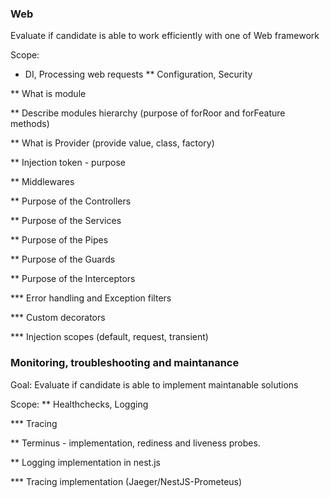 ### Web

Evaluate if candidate is able to work efficiently with one of Web framework

Scope:
* DI, Processing web requests
** Configuration, Security


** What is module

** Describe modules hierarchy (purpose of forRoor and forFeature methods)

** What is Provider (provide value, class, factory)

** Injection token - purpose

** Middlewares

** Purpose of the Controllers

** Purpose of the Services

** Purpose of the Pipes

** Purpose of the Guards

** Purpose of the Interceptors

*** Error handling and Exception filters

*** Custom decorators

*** Injection scopes (default, request, transient)

### Monitoring, troubleshooting and maintanance


Goal: 
Evaluate if candidate is able to implement maintanable solutions

Scope:
** Healthchecks, Logging

*** Tracing


** Terminus - implementation, rediness and liveness probes.

** Logging implementation in nest.js

*** Tracing implementation (Jaeger/NestJS-Prometeus)